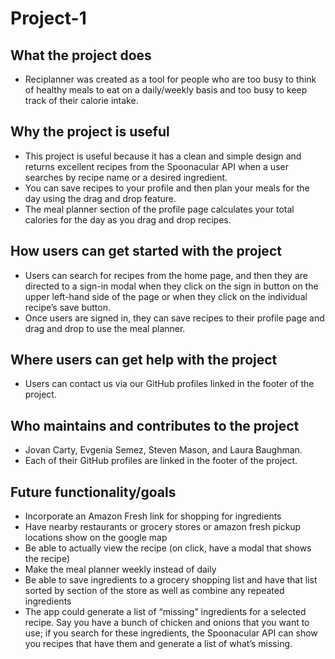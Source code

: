 # Project-1

## What the project does
* Reciplanner was created as a tool for people who are too busy to think of healthy meals to eat on a daily/weekly basis and too busy to keep track of their calorie intake.

## Why the project is useful
* This project is useful because it has a clean and simple design and returns excellent recipes from the Spoonacular API when a user searches by recipe name or a desired ingredient. 
* You can save recipes to your profile and then plan your meals for the day using the drag and drop feature. 
* The meal planner section of the profile page calculates your total calories for the day as you drag and drop recipes.

## How users can get started with the project
* Users can search for recipes from the home page, and then they are directed to a sign-in modal when they click on the sign in button on the upper left-hand side of the page or when they click on the individual recipe’s save button.
* Once users are signed in, they can save recipes to their profile page and drag and drop to use the meal planner.

## Where users can get help with the project
* Users can contact us via our GitHub profiles linked in the footer of the project.

## Who maintains and contributes to the project
* Jovan Carty, Evgenia Semez, Steven Mason, and Laura Baughman. 
* Each of their GitHub profiles are linked in the footer of the project.

## Future functionality/goals
* Incorporate an Amazon Fresh link for shopping for ingredients
* Have nearby restaurants or grocery stores or amazon fresh pickup locations show on the google map
* Be able to actually view the recipe (on click, have a modal that shows the recipe)
* Make the meal planner weekly instead of daily
* Be able to save ingredients to a grocery shopping list and have that list sorted by section of the store as well as combine any repeated ingredients
* The app could generate a list of “missing” ingredients for a selected recipe. Say you have a bunch of chicken and onions that you want to use; if you search for these ingredients, the Spoonacular API can show you recipes that have them and generate a list of what’s missing.